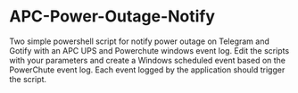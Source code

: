 # APC-Power-Outage-Notify
Two simple powershell script for notify power outage on Telegram and Gotify with an APC UPS and Powerchute windows event log.
Edit the scripts with your parameters and create a Windows scheduled event based on the PowerChute event log.
Each event logged by the application should trigger the script.
